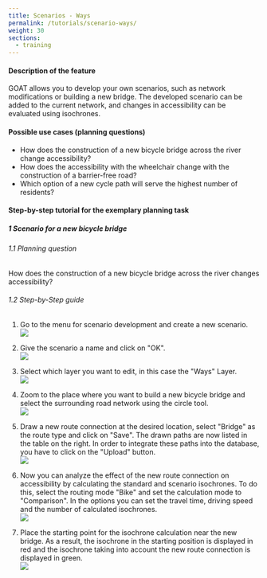 ```yaml
---
title: Scenarios - Ways
permalink: /tutorials/scenario-ways/
weight: 30
sections:
  - training
---
```


#### Description of the feature
GOAT allows you to develop your own scenarios, such as network modifications or building a new bridge. The developed scenario can be added to the current network, and changes in accessibility can be evaluated using isochrones. 

#### Possible use cases (planning questions)
- How does the construction of a new bicycle bridge across the river change accessibility?
- How does the accessibility with the wheelchair change with the construction of a barrier-free road? 
- Which option of a new cycle path will serve the highest number of residents?


#### Step-by-step tutorial for the exemplary planning task
##### 1 Scenario for a new bicycle bridge
###### 1.1 Planning question
How does the construction of a new bicycle bridge across the river changes accessibility?
###### 1.2 Step-by-Step guide
1. Go to the menu for scenario development and create a new scenario.  
![](/images/training_materials/Scenario_POIs/create_scenario.png)

2. Give the scenario a name and click on "OK".  
![](/images/training_materials/Scenario_building/name_scenario.png)

3. Select which layer you want to edit, in this case the "Ways" Layer.  
![](/images/training_materials/Scenario_building/scenario_ways.png)

4. Zoom to the place where you want to build a new bicycle bridge and select the surrounding road network using the circle tool.  
![](/images/training_materials/Scenario_building/circle_scenario.png)

5. Draw a new route connection at the desired location, select "Bridge" as the route type and click on "Save". The drawn paths are now listed in the table on the right. In order to integrate these paths into the database, you have to click on the "Upload" button.  
![](/images/training_materials/Scenario_building/bridge_building.png)

6. Now you can analyze the effect of the new route connection on accessibility by calculating the standard and scenario isochrones. To do this, select the routing mode "Bike" and set the calculation mode to "Comparison". In the options you can set the travel time, driving speed and the number of calculated isochrones.   
![](/images/training_materials/Scenario_building/comparison.png)

7. Place the starting point for the isochrone calculation near the new bridge. As a result, the isochrone in the starting position is displayed in red and the isochrone taking into account the new route connection is displayed in green.  
![](/images/training_materials/Scenario_building/result-isochrone.png)







 